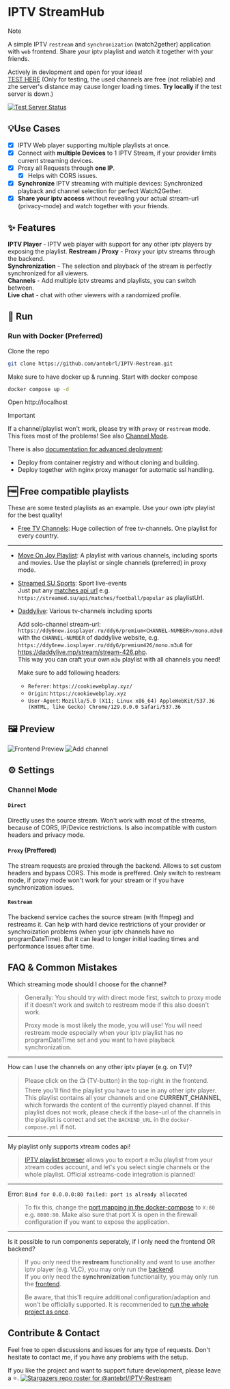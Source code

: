# IPTV StreamHub

> [!NOTE]  
>A simple IPTV `restream` and `synchronization` (watch2gether) application with `web` frontend. Share your iptv playlist and watch it together with your friends.
> 
>Actively in devlopment and open for your ideas! <br>
> [TEST HERE](https://ante.is-a.dev) (Only for testing, the used channels are free (not reliable) and zhe server's distance may cause longer loading times. **Try locally** if the test server is down.)
>
> [![Test Server Status](https://github.com/antebrl/cron-jobs/actions/workflows/daily-channel-clear.yml/badge.svg)](https://ante.is-a.dev)

## 💡Use Cases
- [x] IPTV Web player supporting multiple playlists at once.
- [x] Connect with **multiple Devices** to 1 IPTV Stream, if your provider limits current streaming devices.
- [x] Proxy all Requests through **one IP**.
  - [x] Helps with CORS issues.
- [x] **Synchronize** IPTV streaming with multiple devices: Synchronized playback and channel selection for perfect Watch2Gether.
- [x] **Share your iptv access** without revealing your actual stream-url (privacy-mode) and watch together with your friends.

## ✨ Features 
**IPTV Player** - IPTV web player with support for any other iptv players by exposing the playlist.
**Restream / Proxy** - Proxy your iptv streams through the backend. <br>
**Synchronization** - The selection and playback of the stream is perfectly synchronized for all viewers. <br>
**Channels** - Add multiple iptv streams and playlists, you can switch between. <br>
**Live chat** - chat with other viewers with a randomized profile.

## 🚀 Run

### Run with Docker (Preferred)

Clone the repo

```bash
git clone https://github.com/antebrl/IPTV-Restream.git
```

Make sure to have docker up & running. Start with docker compose
```bash
docker compose up -d
```
Open http://localhost

> [!IMPORTANT]  
> If a channel/playlist won't work, please try with `proxy` or `restream` mode. This fixes most of the problems! See also [Channel Mode](#channel-mode).

There is also [documentation for advanced deployment](/deployment/README.md):
- Deploy from container registry and without cloning and building.
- Deploy together with nginx proxy manager for automatic ssl handling.

## 🆓 Free compatible playlists

These are some tested playlists as an example. Use your own iptv playlist for the best quality!
- [Free TV Channels](https://github.com/iptv-org/iptv): Huge collection of free tv-channels. One playlist for every country.

---

- [Move On Joy Playlist](https://raw.githubusercontent.com/pigzillaaaaa/iptv-scraper/refs/heads/main/moveonjoy.m3u8): A playlist with various channels, including sports and movies. Use the playlist or single channels (preferred) in proxy mode.
- [Streamed SU Sports](https://streamed.su): Sport live-events <br>
  Just put any [matches api url](https://streamed.su/docs/matches) e.g. `https://streamed.su/api/matches/football/popular` as playlistUrl.
  
- [Daddylive](https://daddylive.mp/): Various tv-channels including sports
  
  Add solo-channel stream-url: `https://ddy6new.iosplayer.ru/ddy6/premium<CHANNEL-NUMBER>/mono.m3u8` with the `CHANNEL-NUMBER` of daddylive website, e.g. `https://ddy6new.iosplayer.ru/ddy6/premium426/mono.m3u8` for https://daddylive.mp/stream/stream-426.php. <br>
  This way you can craft your own `m3u` playlist with all channels you need!
  
  Make sure to add following headers:
  - `Referer`: `https://cookiewebplay.xyz/`
  - `Origin`: `https://cookiewebplay.xyz`
  - `User-Agent`: `Mozilla/5.0 (X11; Linux x86_64) AppleWebKit/537.36 (KHTML, like Gecko) Chrome/129.0.0.0 Safari/537.36`

## 🖼️ Preview
![Frontend Preview](/frontend/ressources/frontend-preview.png)
![Add channel](/frontend/ressources/add-channel.png)

## ⚙️ Settings

### Channel Mode
#### `Direct`
Directly uses the source stream. Won't work with most of the streams, because of CORS, IP/Device restrictions. Is also incompatible with custom headers and privacy mode.

#### `Proxy` (Preffered)
The stream requests are proxied through the backend. Allows to set custom headers and bypass CORS. This mode is preffered. Only switch to restream mode, if proxy mode won't work for your stream or if you have synchronization issues.

#### `Restream`
The backend service caches the source stream (with ffmpeg) and restreams it. Can help with hard device restrictions of your provider or synchroization problems (when your iptv channels have no programDateTime). But it can lead to longer initial loading times and performance issues after time.

## FAQ & Common Mistakes

Which streaming mode should I choose for the channel?

> Generally: You should try with direct mode first, switch to proxy mode if it doesn't work and switch to restream mode if this also doesn't work.
>
> Proxy mode is most likely the mode, you will use! You will need restream mode especially when your iptv playlist has no programDateTime set and you want to have playback synchronization.
---

How can I use the channels on any other iptv player (e.g. on TV)?

> Please click on the 📺 (TV-button) in the top-right in the frontend. There you'll find the playlist you have to use in any other iptv player.
> This playlist contains all your channels and one **CURRENT_CHANNEL**, which forwards the content of the currently played channel.
> If this playlist does not work, please check if the base-url of the channels in the playlist is correct and set the `BACKEND_URL` in the `docker-compose.yml` if not.
---

My playlist only supports xtream codes api!

> [IPTV playlist browser](https://github.com/PhunkyBob/iptv_playlist_browser) allows you to export a m3u playlist from your xtream codes account, and let's you select single channels or the whole playlist. Official xstreams-code integration is planned!
---
Error: `Bind for 0.0.0.0:80 failed: port is already allocated`

> To fix this, change the [port mapping in the docker-compose](docker-compose.yml#L40) to `X:80` e.g. `8080:80`. Make also sure that port X is open in the firewall configuration if you want to expose the application.
---
Is it possible to run components seperately, if I only need the frontend OR backend?

> If you only need the **restream** functionality and want to use another iptv player (e.g. VLC), you may only run the [backend](/backend/README.md).
> <br>
> If you only need the **synchronization** functionality, you may only run the [frontend](/frontend/README.md).
>
> Be aware, that this'll require additional configuration/adaption and won't be officially supported. It is recommended to [run the whole project as once](#run-with-docker-preferred).

## Contribute & Contact
Feel free to open discussions and issues for any type of requests. Don't hesitate to contact me, if you have any problems with the setup.


If you like the project and want to support future development, please leave a ⭐.
[![Stargazers repo roster for @antebrl/IPTV-Restream](https://reporoster.com/stars/dark/antebrl/IPTV-Restream)](https://github.com/antebrl/IPTV-Restream/stargazers)
